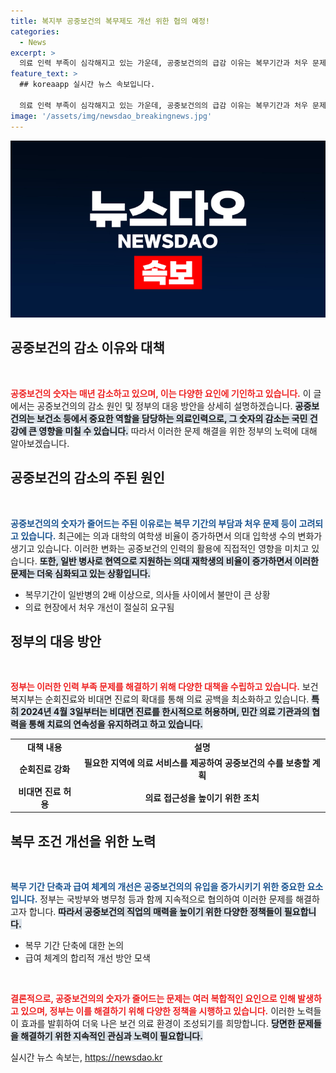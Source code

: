 ```yaml
---
title: 복지부 공중보건의 복무제도 개선 위한 협의 예정!
categories:
  - News
excerpt: >
  의료 인력 부족이 심각해지고 있는 가운데, 공중보건의의 급감 이유는 복무기간과 처우 문제로 지목되고 있습니다. 보건복지부는 이에 대한 대책을 마련 중이라고 밝혔습니다. 궁금하다면 클릭하세요!
feature_text: >
  ## koreaapp 실시간 뉴스 속보입니다.

  의료 인력 부족이 심각해지고 있는 가운데, 공중보건의의 급감 이유는 복무기간과 처우 문제로 지목되고 있습니다. 보건복지부는 이에 대한 대책을 마련 중이라고 밝혔습니다. 궁금하다면 클릭하세요!
image: '/assets/img/newsdao_breakingnews.jpg'
---
```


<p><img src="/assets/img/newsdao_breakingnews.jpg" alt="koreaapp 속보" /></p>

<h2 data-ke-size="size26">공중보건의 감소 이유와 대책</h2>

<p data-ke-size="size16">&nbsp;</p>

<p><b><span style="color: #ee2323;">공중보건의 숫자는 매년 감소하고 있으며, 이는 다양한 요인에 기인하고 있습니다.</span></b> 이 글에서는 공중보건의의 감소 원인 및 정부의 대응 방안을 상세히 설명하겠습니다. <b><span style="background-color: #21538527;">공중보건의는 보건소 등에서 중요한 역할을 담당하는 의료인력으로, 그 숫자의 감소는 국민 건강에 큰 영향을 미칠 수 있습니다.</span></b> 따라서 이러한 문제 해결을 위한 정부의 노력에 대해 알아보겠습니다.</p>

<h2 data-ke-size="size26">공중보건의 감소의 주된 원인</h2>

<p data-ke-size="size16">&nbsp;</p>

<p><b><span style="color: #1a5490;">공중보건의의 숫자가 줄어드는 주된 이유로는 복무 기간의 부담과 처우 문제 등이 고려되고 있습니다.</span></b> 최근에는 의과 대학의 여학생 비율이 증가하면서 의대 입학생 수의 변화가 생기고 있습니다. 이러한 변화는 공중보건의 인력의 활용에 직접적인 영향을 미치고 있습니다. <b><span style="background-color: #21538527;">또한, 일반 병사로 현역으로 지원하는 의대 재학생의 비율이 증가하면서 이러한 문제는 더욱 심화되고 있는 상황입니다.</span></b> </p>

<ul>
  <li>복무기간이 일반병의 2배 이상으로, 의사들 사이에서 불만이 큰 상황</li>
  <li>의료 현장에서 처우 개선이 절실히 요구됨</li>
</ul>

<h2 data-ke-size="size26">정부의 대응 방안</h2>

<p data-ke-size="size16">&nbsp;</p>

<p><b><span style="color: #ee2323;">정부는 이러한 인력 부족 문제를 해결하기 위해 다양한 대책을 수립하고 있습니다.</span></b> 보건복지부는 순회진료와 비대면 진료의 확대를 통해 의료 공백을 최소화하고 있습니다. <b><span style="background-color: #21538527;">특히 2024년 4월 3일부터는 비대면 진료를 한시적으로 허용하며, 민간 의료 기관과의 협력을 통해 치료의 연속성을 유지하려고 하고 있습니다.</span></b> </p>

<table>
  <tr>
    <td style="text-align: center; height: 17px;"><b>대책 내용</b></td>
    <td style="text-align: center; height: 17px;"><b>설명</b></td>
  </tr>
  <tr>
    <td style="text-align: center; height: 17px;"><b>순회진료 강화</b></td>
    <td style="text-align: center; height: 17px;"><b>필요한 지역에 의료 서비스를 제공하여 공중보건의 수를 보충할 계획</b></td>
  </tr>
  <tr>
    <td style="text-align: center; height: 17px;"><b>비대면 진료 허용</b></td>
    <td style="text-align: center; height: 17px;"><b>의료 접근성을 높이기 위한 조치</b></td>
  </tr>
</table>

<h2 data-ke-size="size26">복무 조건 개선을 위한 노력</h2>

<p data-ke-size="size16">&nbsp;</p>

<p><b><span style="color: #1a5490;">복무 기간 단축과 급여 체계의 개선은 공중보건의의 유입을 증가시키기 위한 중요한 요소입니다.</span></b> 정부는 국방부와 병무청 등과 함께 지속적으로 협의하여 이러한 문제를 해결하고자 합니다. <b><span style="background-color: #21538527;">따라서 공중보건의 직업의 매력을 높이기 위한 다양한 정책들이 필요합니다.</span></b> </p>

<ul>
  <li>복무 기간 단축에 대한 논의</li>
  <li>급여 체계의 합리적 개선 방안 모색</li>
</ul>

<p data-ke-size="size16">&nbsp;</p>

<p><b><span style="color: #ee2323;">결론적으로, 공중보건의의 숫자가 줄어드는 문제는 여러 복합적인 요인으로 인해 발생하고 있으며, 정부는 이를 해결하기 위해 다양한 정책을 시행하고 있습니다.</span></b> 이러한 노력들이 효과를 발휘하여 더욱 나은 보건 의료 환경이 조성되기를 희망합니다. <b><span style="background-color: #21538527;">당면한 문제들을 해결하기 위한 지속적인 관심과 노력이 필요합니다.</span></b></p>
실시간 뉴스 속보는, <a href="https://newsdao.kr" rel="dofollow">https://newsdao.kr</a>


